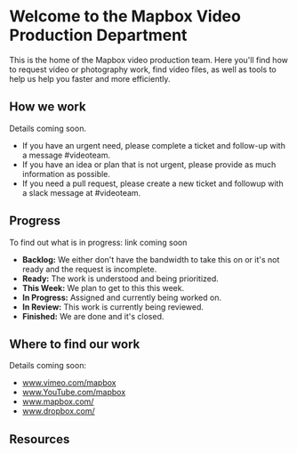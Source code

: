 # Welcome to the Mapbox Video Production Department
This is the home of the Mapbox video production team. 
Here you'll find how to request video or photography work, find video files, as well as tools to help us help you faster and more efficiently.

## How we work
Details coming soon.
- If you have an urgent need, please complete a ticket and follow-up with a message #videoteam. 
- If you have an idea or plan that is not urgent, please provide as much information as possible.
- If you need a pull request, please create a new ticket and followup with a slack message at #videoteam.

## Progress
To find out what is in progress: link coming soon
- **Backlog:** We either don't have the bandwidth to take this on or it's not ready and the request is incomplete.
- **Ready:** The work is understood and being prioritized.
- **This Week:** We plan to get to this this week.
- **In Progress:** Assigned and currently being worked on. 
- **In Review:** This work is currently being reviewed.
- **Finished:** We are done and it's closed. 
  
## Where to find our work
Details coming soon:
- www.vimeo.com/mapbox
- www.YouTube.com/mapbox
- www.mapbox.com/
- www.dropbox.com/

## Resources

